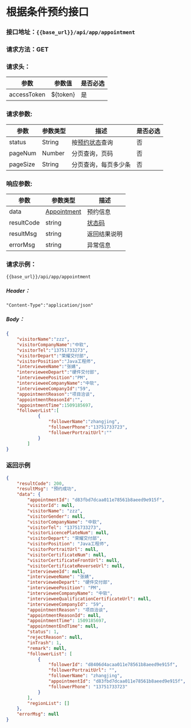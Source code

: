# 根据条件预约接口

### 接口地址：`{{base_url}}/api/app/appointment`

### 请求方法：GET

### 请求头：

| 参数 | 参数值 | 是否必选 |
| --- | --- | --- |
| accessToken| ${token}| 是|
### 请求参数:

| 参数 | 参数类型 | 描述 | 是否必选 |
| --- | --- | --- | --- |
| status| String | 按[预约状态](/data-struct/constants.md#yuyuecanshu)查询 | 否|
| pageNum| Number | 分页查询，页码 |否|
| pageSize | String | 分页查询，每页多少条 |否|

### 响应参数:

| 参数 | 参数类型 | 描述 |
| --- | --- | --- |
| data | [Appointment](/data-struct/data-struct.md/#appointment参数说明) | 预约信息 |
| resultCode | string | [状态码](/data-struct/code.md) |
| resultMsg | string | 返回结果说明 |
| errorMsg | string | 异常信息 |

### 请求示例：

```
{{base_url}}/api/app/appointment
```

##### Header：

```
"Content-Type":"application/json"
```

##### Body：

```json
{
	"visitorName":"zzz",
	"visitorCompanyName":"中软",
	"visitorTel":"13751733273",
	"visitorDepart":"荣耀交付部",
	"visitorPosition":"Java工程师",
	"intervieweeName":"张婧",
	"intervieweeDepart":"硬件交付部",
	"intervieweePosition":"PM",
	"intervieweeCompanyName":"中软",
	"intervieweeCompanyId":"59",
	"appointmentReason":"项目洽谈",
	"appointmentReasonId":"",
	"appointmentTime":1509185697,
	"followerList":[
			{
				"followerName":"zhangjing",
				"followerPhone":"13751733723",
				"followerPortraitUrl":""
			}
		]
}
```

### 返回示例

```json
{
    "resultCode": 200,
    "resultMsg": "预约成功",
    "data": {
        "appointmentId": "d83fbd7dcaa011e78561b8aeed9e915f",
        "visitorId": null,
        "visitorName": "zzz",
        "visitorGender": null,
        "visitorCompanyName": "中软",
        "visitorTel": "13751733273",
        "visitorLicencePlateNum": null,
        "visitorDepart": "荣耀交付部",
        "visitorPosition": "Java工程师",
        "visitorPortraitUrl": null,
        "visitorCertificateNum": null,
        "visitorCertificateFrontUrl": null,
        "visitorCertificateReverseUrl": null,
        "intervieweeId": null,
        "intervieweeName": "张婧",
        "intervieweeDepart": "硬件交付部",
        "intervieweePosition": "PM",
        "intervieweeCompanyName": "中软",
        "intervieweeQualificationCertificateUrl": null,
        "intervieweeCompanyId": "59",
        "appointmentReason": "项目洽谈",
        "appointmentReasonId": null,
        "appointmentTime": 1509185697,
        "appointmentEndTime": null,
        "status": 1,
        "rejectReason": null,
        "inTrash": 1,
        "remark": null,
        "followerList": [
            {
                "followerId": "d8406d4acaa011e78561b8aeed9e915f",
                "followerPortraitUrl": "",
                "followerName": "zhangjing",
                "appointmentId": "d83fbd7dcaa011e78561b8aeed9e915f",
                "followerPhone": "13751733723"
            }
        ],
        "regionList": []
    },
    "errorMsg": null
}
```



